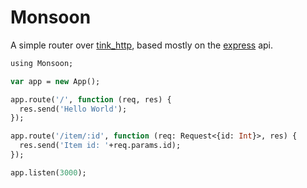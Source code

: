 # Monsoon

A simple router over [tink_http](https://github.com/haxetink/tink_http), based mostly 
on the [express](https://github.com/strongloop/express) api.
	
```haxe
using Monsoon;

var app = new App();

app.route('/', function (req, res) {
  res.send('Hello World');
});

app.route('/item/:id', function (req: Request<{id: Int}>, res) {
  res.send('Item id: '+req.params.id);
});

app.listen(3000);

```